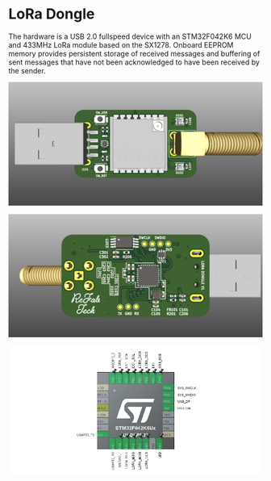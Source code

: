 # LoRa Dongle

The hardware is a USB 2.0 fullspeed device with an STM32F042K6 MCU and 433MHz LoRa module based on the SX1278. Onboard EEPROM memory provides persistent storage of received messages and buffering of sent messages that have not been acknowledged to have been received by the sender.

![LoRa Dongle Top](https://raw.githubusercontent.com/spaXXE/Hackers-Chat-App-over-Lora-W.A.N/Main/Hardware/IMAGES/3.png "LoRa Dongle Top")


![LoRa Dongle Top](https://raw.githubusercontent.com/spaXXE/Hackers-Chat-App-over-Lora-W.A.N/Main/Hardware/IMAGES/4.png "LoRa Dongle Bottom")


![LoRa Dongle Top](https://raw.githubusercontent.com/spaXXE/Hackers-Chat-App-over-Lora-W.A.N/Main/Hardware/IMAGES/Longle_CubeMX.png "LoRa Dongle STM32 Pinout")

